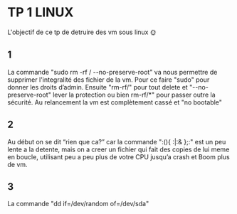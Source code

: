 # TP 1 LINUX
L'objectif de ce tp de detruire des vm sous linux
🌞
## 1 
La commande "sudo rm -rf / --no-preserve-root" va nous permettre de supprimer l'integralité des fichier de la vm. Pour ce faire "sudo" pour donner les droits d’admin. Ensuite "rm-rf/" pour tout delete et "--no-preserve-root" lever la protection ou bien rm-rf/*" pour passer outre la sécurité. Au relancement la vm est complètement cassé et "no bootable"
## 2
Au début on se dit “rien que ca?” car la commande ":(){ :|:& };:" est un peu lente a la detente, mais on a creer un fichier qui fait des copies de lui meme en boucle, utilisant peu a peu plus de votre CPU jusqu’a crash et Boom plus de vm.
## 3
La commande "dd if=/dev/random of=/dev/sda"


